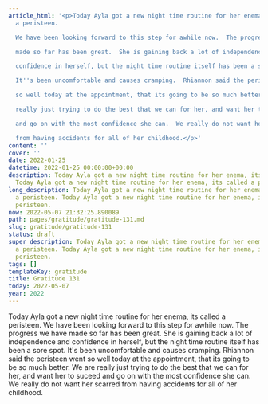 ```yaml
---
article_html: '<p>Today Ayla got a new night time routine for her enema, its called
  a peristeen.

  We have been looking forward to this step for awhile now.  The progress we have

  made so far has been great.  She is gaining back a lot of independence and

  confidence in herself, but the night time routine itself has been a sore spot.

  It''s been uncomfortable and causes cramping.  Rhiannon said the peristeen went

  so well today at the appointment, that its going to be so much better.  We are

  really just trying to do the best that we can for her, and want her to suceed

  and go on with the most confidence she can.  We really do not want her scarred

  from having accidents for all of her childhood.</p>'
content: ''
cover: ''
date: 2022-01-25
datetime: 2022-01-25 00:00:00+00:00
description: Today Ayla got a new night time routine for her enema, its called a peristeen.
  Today Ayla got a new night time routine for her enema, its called a peristeen.
long_description: Today Ayla got a new night time routine for her enema, its called
  a peristeen. Today Ayla got a new night time routine for her enema, its called a
  peristeen.
now: 2022-05-07 21:32:25.890089
path: pages/gratitude/gratitude-131.md
slug: gratitude/gratitude-131
status: draft
super_description: Today Ayla got a new night time routine for her enema, its called
  a peristeen. Today Ayla got a new night time routine for her enema, its called a
  peristeen.
tags: []
templateKey: gratitude
title: Gratitude 131
today: 2022-05-07
year: 2022
---
```


Today Ayla got a new night time routine for her enema, its called a peristeen.
We have been looking forward to this step for awhile now.  The progress we have
made so far has been great.  She is gaining back a lot of independence and
confidence in herself, but the night time routine itself has been a sore spot.
It's been uncomfortable and causes cramping.  Rhiannon said the peristeen went
so well today at the appointment, that its going to be so much better.  We are
really just trying to do the best that we can for her, and want her to suceed
and go on with the most confidence she can.  We really do not want her scarred
from having accidents for all of her childhood.